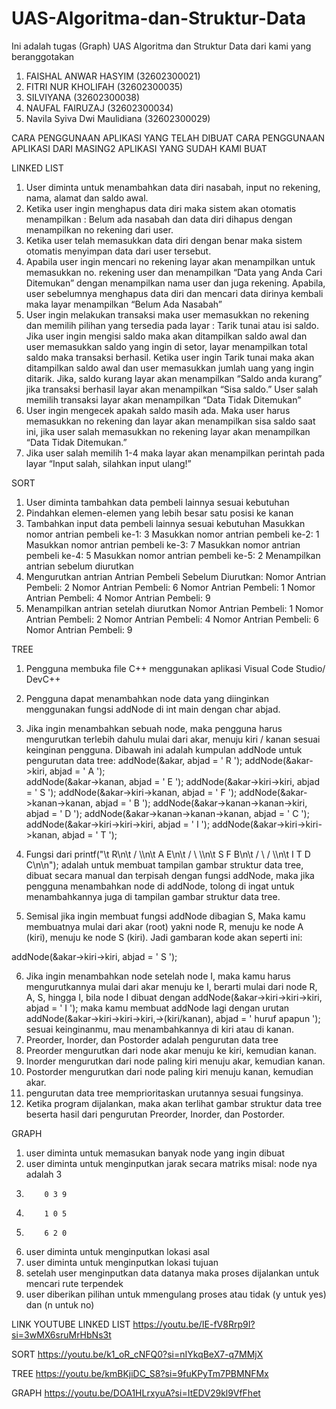 # UAS-Algoritma-dan-Struktur-Data
Ini adalah tugas (Graph) UAS Algoritma dan Struktur Data dari kami yang beranggotakan 
1. FAISHAL ANWAR HASYIM (32602300021)
2. FITRI NUR KHOLIFAH (32602300035)
3. SILVIYANA (32602300038)
4. NAUFAL FAIRUZAJ (32602300034)
5. Navila Syiva Dwi Maulidiana (32602300029)

CARA PENGGUNAAN APLIKASI YANG TELAH DIBUAT
CARA PENGGUNAAN APLIKASI DARI MASING2 APLIKASI YANG SUDAH KAMI BUAT

LINKED LIST
1.	User diminta untuk menambahkan data diri nasabah, input no rekening, nama, alamat dan saldo awal. 
2.	Ketika user ingin menghapus data diri maka sistem akan otomatis menampilkan : Belum ada nasabah dan data diri dihapus dengan menampilkan no rekening dari user. 
3.	Ketika user telah memasukkan data diri dengan benar maka sistem otomatis menyimpan data dari user tersebut. 
4.	Apabila user ingin mencari no rekening layar akan menampilkan untuk memasukkan no. rekening user dan menampilkan “Data yang Anda Cari Ditemukan” dengan menampilkan nama user dan juga rekening. Apabila, user sebelumnya menghapus data diri dan mencari data dirinya kembali maka layar menampilkan “Belum Ada Nasabah”
5.	User ingin melakukan transaksi maka user memasukkan no rekening dan memilih pilihan yang tersedia pada layar : Tarik tunai atau isi saldo. Jika user ingin mengisi saldo maka akan ditampilkan saldo awal dan user memasukkan saldo yang ingin di setor, layar menampilkan total saldo maka transaksi berhasil. 
Ketika user ingin Tarik tunai maka akan ditampilkan saldo awal dan user memasukkan jumlah uang yang ingin ditarik. Jika, saldo kurang layar akan menampilkan “Saldo anda kurang” jika transaksi berhasil layar akan menampilkan “Sisa saldo.” User salah memilih transaksi layar akan menampilkan “Data Tidak Ditemukan”
6.	User ingin mengecek apakah saldo masih ada. Maka user harus memasukkan no rekening dan layar akan menampilkan sisa saldo saat ini, jika user salah memasukkan no rekening layar akan menampilkan “Data Tidak Ditemukan.”
7.	Jika user salah memilih 1-4 maka layar akan menampilkan perintah pada layar “Input salah, silahkan input ulang!”


SORT
1.	User diminta tambahkan data pembeli lainnya sesuai kebutuhan
2.	Pindahkan elemen-elemen yang lebih besar satu posisi ke kanan
3.	Tambahkan input data pembeli lainnya sesuai kebutuhan
Masukkan nomor antrian pembeli ke-1: 3
Masukkan nomor antrian pembeli ke-2: 1
Masukkan nomor antrian pembeli ke-3: 7
Masukkan nomor antrian pembeli ke-4: 5
Masukkan nomor antrian pembeli ke-5: 2
Menampilkan antrian sebelum diurutkan
4.	Mengurutkan antrian
Antrian Pembeli Sebelum Diurutkan:
Nomor Antrian Pembeli: 2
Nomor Antrian Pembeli: 6
Nomor Antrian Pembeli: 1
Nomor Antrian Pembeli: 4
Nomor Antrian Pembeli: 9
5.	Menampilkan antrian setelah diurutkan
Nomor Antrian Pembeli: 1
Nomor Antrian Pembeli: 2
Nomor Antrian Pembeli: 4
Nomor Antrian Pembeli: 6
Nomor Antrian Pembeli: 9


TREE
1.	Pengguna membuka file C++ menggunakan aplikasi Visual Code Studio/ DevC++
2.	Pengguna dapat menambahkan node data yang diinginkan menggunakan fungsi addNode di int main dengan char abjad.
3.	Jika ingin menambahkan sebuah node, maka pengguna harus mengurutkan terlebih dahulu mulai dari akar, menuju kiri / kanan sesuai keinginan pengguna.
Dibawah ini adalah kumpulan addNode untuk pengurutan data tree:
    addNode(&akar, abjad = ' R ');
    addNode(&akar->kiri, abjad = ' A ');	
    addNode(&akar->kanan, abjad = ' E ');
    addNode(&akar->kiri->kiri, abjad = ' S ');
    addNode(&akar->kiri->kanan, abjad = ' F ');
    addNode(&akar->kanan->kanan, abjad = ' B '); 
    addNode(&akar->kanan->kanan->kiri, abjad = ' D ');
    addNode(&akar->kanan->kanan->kanan, abjad = ' C ');
    addNode(&akar->kiri->kiri->kiri, abjad = ' I ');
    addNode(&akar->kiri->kiri->kanan, abjad = ' T ');

4.	Fungsi dari printf("\t       R\n\t      / \\\n\t     A   E\n\t    / \\   \\\n\t   S   F   B\n\t  / \\     / \\\n\t I   T   D   C\n\n"); adalah untuk membuat tampilan gambar struktur data tree, dibuat secara manual dan terpisah dengan fungsi addNode, maka jika pengguna menambahkan node di addNode, tolong di ingat untuk menambahkannya juga di tampilan gambar struktur data tree.
5.	Semisal jika ingin membuat fungsi addNode dibagian S, Maka kamu membuatnya mulai dari akar (root) yakni node R, menuju ke node A (kiri), menuju ke node S (kiri). Jadi gambaran kode akan seperti ini:


addNode(&akar->kiri->kiri, abjad = ' S ');

6.	Jika ingin menambahkan node setelah node I, maka kamu harus mengurutkannya mulai dari akar menuju ke I, berarti mulai dari node R, A, S, hingga I, bila node I dibuat dengan addNode(&akar->kiri->kiri->kiri, abjad = ' I '); maka kamu membuat addNode lagi dengan urutan addNode(&akar->kiri->kiri->kiri,->(kiri/kanan), abjad = '  huruf apapun '); sesuai keinginanmu, mau menambahkannya di kiri atau di kanan.
7.	Preorder, Inorder, dan Postorder adalah pengurutan data tree
8.	Preorder mengurutkan dari node akar menuju ke kiri, kemudian kanan. 
9.	Inorder mengurutkan dari node paling kiri menuju akar, kemudian kanan.
10.	Postorder mengurutkan dari node paling kiri menuju kanan, kemudian akar.
11.	pengurutan data tree memprioritaskan urutannya sesuai fungsinya.
12.	Ketika program dijalankan, maka akan terlihat gambar struktur data tree beserta hasil dari pengurutan Preorder, Inorder, dan Postorder.



GRAPH
1. user diminta untuk memasukan banyak node yang ingin dibuat
2. user diminta untuk menginputkan jarak secara matriks misal: node nya adalah 3
3.         0 3 9
4.         1 0 5
5.         6 2 0
6. user diminta untuk menginputkan lokasi asal
7. user diminta untuk menginputkan lokasi tujuan
8. setelah user menginputkan data datanya maka proses dijalankan untuk mencari rute terpendek
9. user diberikan pilihan untuk mmengulang proses atau tidak (y untuk yes) dan (n untuk no)

LINK YOUTUBE
LINKED LIST
https://youtu.be/IE-fV8Rrp9I?si=3wMX6sruMrHbNs3t

SORT
https://youtu.be/k1_oR_cNFQ0?si=nIYkqBeX7-q7MMjX

TREE
https://youtu.be/kmBKjiDC_S8?si=9fuKPyTm7PBMNFMx

GRAPH
https://youtu.be/DOA1HLrxyuA?si=ItEDV29kl9VfFhet
